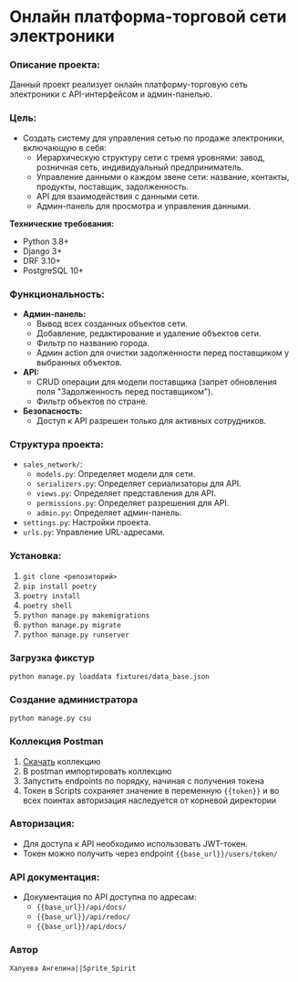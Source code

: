# Онлайн платформа-торговой сети электроники

### Описание проекта:

Данный проект реализует онлайн платформу-торговую сеть электроники с API-интерфейсом и админ-панелью. 

### Цель:

*  Создать систему для управления сетью по продаже электроники, включающую в себя:
    *  Иерархическую структуру сети с тремя уровнями: завод, розничная сеть, индивидуальный предприниматель.
    *  Управление данными о каждом звене сети: название, контакты, продукты, поставщик, задолженность.
    *  API для взаимодействия с данными сети.
    *  Админ-панель для просмотра и управления данными.

**Технические требования:**

* Python 3.8+
* Django 3+
* DRF 3.10+
* PostgreSQL 10+

### Функциональность:

* **Админ-панель:**
    *  Вывод всех созданных объектов сети.
    *  Добавление, редактирование и удаление объектов сети.
    *  Фильтр по названию города.
    *  Админ action для очистки задолженности перед поставщиком у выбранных объектов.
* **API:**
    *  CRUD операции для модели поставщика (запрет обновления поля "Задолженность перед поставщиком").
    *  Фильтр объектов по стране.
* **Безопасность:**
    *  Доступ к API разрешен только для активных сотрудников.

### Структура проекта:

*  `sales_network/`:
    *  `models.py`: Определяет модели для сети.
    *  `serializers.py`: Определяет сериализаторы для API.
    *  `views.py`: Определяет представления для API.
    *  `permissions.py`: Определяет разрешения для API.
    *  `admin.py`: Определяет админ-панель.
*  `settings.py`: Настройки проекта.
*  `urls.py`: Управление URL-адресами.

### Установка:

1.  `git clone <репозиторий>`
2.  `pip install poetry`
3.  `poetry install`
4. `poetry shell`
5. `python manage.py makemigrations`
6. `python manage.py migrate`
7. `python manage.py runserver`

### Загрузка фикстур

`python manage.py loaddata fixtures/data_base.json`

### Создание администратора

`python manage.py csu`


### Коллекция Postman

1. [Скачать](https://drive.google.com/file/d/1GrY-kZS7SmTU8NPefDjMgFAbBrEwmcS1/view?usp=sharing)
коллекцию
2. В postman импортировать коллекцию
3. Запустить endpoints по порядку, начиная с получения токена
4. Токен в Scripts сохраняет значение в переменную `{{token}}` и во всех поинтах авторизация наследуется от корневой директории

### Авторизация:

*  Для доступа к API необходимо использовать JWT-токен.
*  Токен можно получить через endpoint `{{base_url}}/users/token/`

### API документация:

*  Документация по API доступна по адресам:
    * `{{base_url}}/api/docs/`
    * `{{base_url}}/api/redoc/`
    * `{{base_url}}/api/docs/`


### **Автор**

```Халуева Ангелина||Sprite_Spirit```
